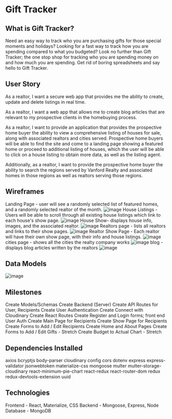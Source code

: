 # Gift Tracker
## What is Gift Tracker?
Need an easy way to track who you are purchasing gifts for those special moments and holidays?  Looking for a fast way to track how you are spending compared to what you budgeted? Look no further than Gift Tracker; the one stop shop for tracking who you are spending money on and how much you are spending.  Get rid of boring spreadsheets and say hello to Gift Tracker.

## User Story
As a realtor, I want a secure web app that provides me the ability to create, update and delete listings in real time. 

As a realtor, I want a web app that allows me to create blog articles that are relevant to my prospective clients in the homebuying process. 

As a realtor, I want to provide an application that provides the prospective home buyer the ability to view a comprehensive listing of houses for sale, along with associated realtors and cities served. Prospective home buyers will be able to find the site and come to a landing page showing a featured home or proceed to additional listing of houses, which the user will be able to click on a house listing to obtain more data, as well as the listing agent.

Additionally, as a realtor, I want to provide the prospective home buyer the ability to search the regions served by Vanford Realty and associated homes in those regions as well as realtors serving those regions. 

## Wireframes

Landing Page - user will see a randomly selected list of featured homes, and a randomly selected realtor of the month.
![image](./assets/landing_page.png)
House Listings - Users will be able to scroll through all existing house listings which link to each house's show page.
![image](./assets/listing.png)
House Show- displays house info, images, and the associated realtor.
![image](./assets/house_Show.png)
Realtors page - lists all realtors and links to their show pages.
![image](./assets/realtors.png)
Realtor Show Page - Each realtor will have their own show page, with their info and house listings.
![image](./assets/realtor_show.png)
cities page - shows all the cities the realty company works
![image](./assets/cities.png)
blog - displays blog articles written by the realtors
![image](./assets/Blog.png)



## Data Models
![image](./assets/ERD.png)


## Milestones
Create Models/Schemas
Create Backend (Server)
Create API Routes for User, Recipients
Create User Authentication
Create Connect with Cloudinary
Create React Routes
Create Register and Login forms; front end User Auth
Create Main Page for Recipients 
Create Show Page for Recipients
Create Forms to Add / Edit Recipients
Create Home and About Pages
Create Forms to Add / Edit Gifts - Stretch
Create Budget to Actual Chart - Stretch

## Dependencies Installed
axios
bcryptjs
body-parser
cloudinary
config
cors
dotenv
express
express-validator
jsonwebtoken
materialize-css
mongoose
multer
multer-storage-cloudinary
react-minimum-pie-chart
react-redux
react-router-dom
redux
redux-devtools-extension
uuid
 



## Technologies
Frontend - React, Materialize, CSS
Backend - Mongoose, Express, Node
Database - MongoDB